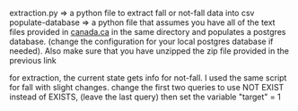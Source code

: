 extraction.py => a python file to extract fall or not-fall data into csv
populate-database => a python file that assumes you have all of the text files provided in [canada.ca](https://www.canada.ca/en/health-canada/services/drugs-health-products/medeffect-canada/adverse-reaction-database/canada-vigilance-online-database-data-extract.html) in the same directory and populates a postgres database. (change the configuration for your local postgres database if needed). Also make sure that you have unzipped the zip file provided in the previous link

for extraction, the current state gets info for not-fall. I used the same script for fall with slight changes.
change the first two queries to use NOT EXIST instead of EXISTS, (leave the last query)
then set the variable "target" = 1
